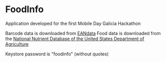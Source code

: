 # FoodInfo
Application developed for the first Mobile Day Galicia Hackathon 

Barcode data is downloaded from [EANdata][0]
Food data is downloaded from the [National Nutrient Database of the United States Department of Agriculture][1]

Keystore password is "foodinfo" (without quotes)


[0]:http://eandata.com/feed/
[1]:http://ndb.nal.usda.gov/ndb/api/doc